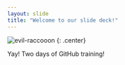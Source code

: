 ```yaml
---
layout: slide
title: "Welcome to our slide deck!"
---
```


![evil-raccooon](https://cloud.githubusercontent.com/assets/16547949/25400793/b1104eee-29c1-11e7-89e2-3c99f9ea1941.jpg)
{: .center}

Yay! Two days of GitHub training!
